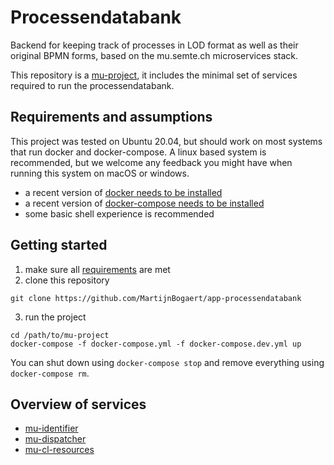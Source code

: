 # Processendatabank
Backend for keeping track of processes in LOD format as well as their original BPMN forms, based on the mu.semte.ch microservices stack.

This repository is a [mu-project](https://github.com/mu-semtech/mu-project), it includes the minimal set of services required to run the processendatabank.

## Requirements and assumptions
This project was tested on Ubuntu 20.04, but should work on most systems that run docker and docker-compose. A linux based system is recommended, but we welcome any feedback you might have when running this system on macOS or windows.
- a recent version of [docker needs to be installed](https://docs.docker.com/get-docker/)
- a recent version of [docker-compose needs to be installed](https://docs.docker.com/compose/install/)
- some basic shell experience is recommended

## Getting started
1. make sure all [requirements](#Requirements-and-assumptions) are met
2. clone this repository
```
git clone https://github.com/MartijnBogaert/app-processendatabank
```
3. run the project
```
cd /path/to/mu-project
docker-compose -f docker-compose.yml -f docker-compose.dev.yml up
```

You can shut down using `docker-compose stop` and remove everything using `docker-compose rm`.

## Overview of services
- [mu-identifier](https://github.com/mu-semtech/mu-identifier)
- [mu-dispatcher](https://github.com/mu-semtech/mu-dispatcher)
- [mu-cl-resources](https://github.com/mu-semtech/mu-cl-resources)
